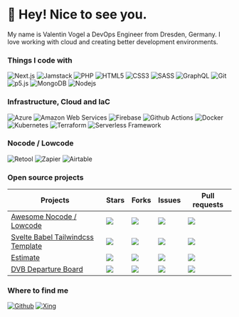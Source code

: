 # 👋 Hey! Nice to see you.

My name is Valentin Vogel a DevOps Engineer from Dresden, Germany. I love working with cloud and creating better development environments. 

### Things I code with

![Next.js](https://img.shields.io/badge/-Next.js-000000?style=for-the-badge&logo=react&logoColor=white)
![Jamstack](https://img.shields.io/badge/-Jamstack-F0047F?style=for-the-badge&logo=jamstack&logoColor=white)
![PHP](https://img.shields.io/badge/-PHP-777BB4?style=for-the-badge&logo=php&logoColor=white)
![HTML5](https://img.shields.io/badge/-HTML5-E34F26?style=for-the-badge&logo=html5&logoColor=white)
![CSS3](https://img.shields.io/badge/-CSS3-1572B6?style=for-the-badge&logo=css3&logoColor=white)
![SASS](https://img.shields.io/badge/-SASS-CC6699?style=for-the-badge&logo=sass&logoColor=white)
![GraphQL](https://img.shields.io/badge/-GraphQL-E10098?style=for-the-badge&logo=graphql&logoColor=white)
![Git](https://img.shields.io/badge/-Git-F05032?style=for-the-badge&logo=git&logoColor=white)
![p5.js](https://img.shields.io/badge/-p5.js-ED225D?style=for-the-badge&logo=p5.js&logoColor=white)
![MongoDB](https://img.shields.io/badge/-MongoDB-47A248?style=for-the-badge&logo=mongodb&logoColor=white)
![Nodejs](https://img.shields.io/badge/-Nodejs-339933?style=for-the-badge&logo=Node.js&logoColor=white)

### Infrastructure, Cloud and IaC

![Azure](https://img.shields.io/badge/-Azure-0078D4?style=for-the-badge&logo=microsoft-azure&logoColor=white)
![Amazon Web Services](https://img.shields.io/badge/-Amazon_Web_Services-232F3E?style=for-the-badge&logo=amazon-aws&logoColor=white)
![Firebase](https://img.shields.io/badge/-Firebase-FFCA28?style=for-the-badge&logo=firebase&logoColor=white)
![Github Actions](https://img.shields.io/badge/-Github_Actions-2088FF?style=for-the-badge&logo=github-actions&logoColor=white)
![Docker](https://img.shields.io/badge/-Docker-2496ED?style=for-the-badge&logo=docker&logoColor=white)
![Kubernetes](https://img.shields.io/badge/-Kubernetes-326CE5?style=for-the-badge&logo=kubernetes&logoColor=white)
![Terraform](https://img.shields.io/badge/-Terraform-7B42BC?style=for-the-badge&logo=terraform&logoColor=white)
![Serverless Framework](https://img.shields.io/badge/-Serverless-FD5750?style=for-the-badge&logo=serverless&logoColor=white)

### Nocode / Lowcode

![Retool](https://img.shields.io/badge/-Retool-3D3D3D?style=for-the-badge&logo=retool&logoColor=white)
![Zapier](https://img.shields.io/badge/-Zapier-FF4A00?style=for-the-badge&logo=zapier&logoColor=white)
![Airtable](https://img.shields.io/badge/-Airtable-18BFFF?style=for-the-badge&logo=airtable&logoColor=white)

### Open source projects

|Projects|Stars|Forks|Issues|Pull requests|
|---|---|---|---|---|
|[Awesome Nocode / Lowcode](https://github.com/valentin-vogel/awesome-nocode-lowcode)|![](https://img.shields.io/github/stars/valentin-vogel/awesome-nocode-lowcode?style=flat-square&labelColor=343b41)|![](https://img.shields.io/github/forks/valentin-vogel/awesome-nocode-lowcode?style=flat-square&labelColor=343b41)|![](https://img.shields.io/github/issues/valentin-vogel/awesome-nocode-lowcode?style=flat-square&labelColor=343b41)|![](https://img.shields.io/github/issues-pr/valentin-vogel/awesome-nocode-lowcode?style=flat-square&labelColor=343b41)|
|[Svelte Babel Tailwindcss Template](https://github.com/valentin-vogel/svelte-babel-tailwindcss)|![](https://img.shields.io/github/stars/valentin-vogel/svelte-babel-tailwindcss?style=flat-square&labelColor=343b41)|![](https://img.shields.io/github/forks/valentin-vogel/svelte-babel-tailwindcss?style=flat-square&labelColor=343b41)|![](https://img.shields.io/github/issues/valentin-vogel/svelte-babel-tailwindcss?style=flat-square&labelColor=343b41)|![](https://img.shields.io/github/issues-pr/valentin-vogel/svelte-babel-tailwindcss?style=flat-square&labelColor=343b41)|
|[Estimate](https://github.com/valentin-vogel/estimate)|![](https://img.shields.io/github/stars/valentin-vogel/estimate?style=flat-square&labelColor=343b41)|![](https://img.shields.io/github/forks/valentin-vogel/estimate?style=flat-square&labelColor=343b41)|![](https://img.shields.io/github/issues/valentin-vogel/estimate?style=flat-square&labelColor=343b41)|![](https://img.shields.io/github/issues-pr/valentin-vogel/estimate?style=flat-square&labelColor=343b41)|
|[DVB Departure Board](https://github.com/valentin-vogel/dvb-departure-board)|![](https://img.shields.io/github/stars/valentin-vogel/dvb-departure-board?style=flat-square&labelColor=343b41)|![](https://img.shields.io/github/forks/valentin-vogel/dvb-departure-board?style=flat-square&labelColor=343b41)|![](https://img.shields.io/github/issues/valentin-vogel/dvb-departure-board?style=flat-square&labelColor=343b41)|![](https://img.shields.io/github/issues-pr/valentin-vogel/dvb-departure-board?style=flat-square&labelColor=343b41)|

### Where to find me

[![Github](https://img.shields.io/badge/GitHub-181717?&style=for-the-badge&logo=github&logoColor=white)](https://github.com/valentin-vogel)
[![Xing](https://img.shields.io/badge/Xing-006567?&style=for-the-badge&logo=xing&logoColor=white)](https://www.xing.com/profile/Valentin_Vogel14)
